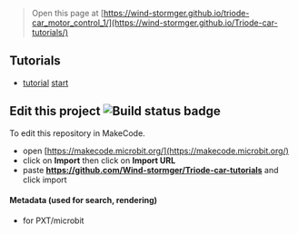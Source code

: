 
> Open this page at [https://wind-stormger.github.io/triode-car_motor_control_1/](https://wind-stormger.github.io/Triode-car-tutorials/)

## Tutorials

* [tutorial](/Triode-car-tutorials/tutorial) [start](https://makecode.microbit.org/#tutorial:github:wind-stormger/Triode-car-tutorials/tutorial)

## Edit this project ![Build status badge](https://github.com/Wind-stormger/Triode-car-tutorials/workflows/MakeCode/badge.svg)

To edit this repository in MakeCode.

* open [https://makecode.microbit.org/](https://makecode.microbit.org/)
* click on **Import** then click on **Import URL**
* paste **https://github.com/Wind-stormger/Triode-car-tutorials** and click import

#### Metadata (used for search, rendering)

* for PXT/microbit
<script src="https://makecode.com/gh-pages-embed.js"></script><script>makeCodeRender("{{ site.makecode.home_url }}", "{{ site.github.owner_name }}/{{ site.github.repository_name }}");</script>
